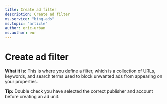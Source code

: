 ```yaml
---
title: Create ad filter
description: Create ad filter
ms.service: "bing-ads"
ms.topic: "article"
author: eric-urban
ms.author: eur
---
```


# Create ad filter

**What it is:** This is where you define a filter, which is a collection of URLs, keywords, and search terms used to block unwanted ads from appearing on your properties.

**Tip:** Double check you have selected the correct publisher and account before creating an ad unit.


